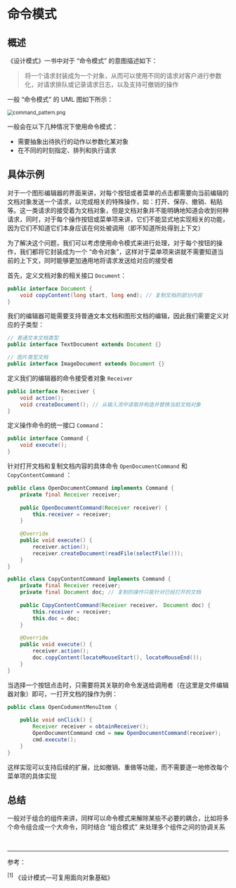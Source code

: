 # 命令模式

## 概述

《设计模式》一书中对于 “命令模式” 的意图描述如下：

> 将一个请求封装成为一个对象，从而可以使用不同的请求对客户进行参数化，对请求排队或记录请求日志，以及支持可撤销的操作

一般 “命令模式” 的 UML 图如下所示：

<img src="https://s2.loli.net/2023/03/31/YPmfRcJLuVMNS4U.png" alt="command_pattern.png" style="zoom:80%;" />

一般会在以下几种情况下使用命令模式：

- 需要抽象出待执行的动作以参数化某对象
- 在不同的时刻指定、排列和执行请求

## 具体示例

对于一个图形编辑器的界面来讲，对每个按钮或者菜单的点击都需要向当前编辑的文档对象发送一个请求，以完成相关的特殊操作，如：打开、保存、撤销、粘贴等。这一类请求的接受着为文档对象，但是文档对象并不能明确地知道会收到何种请求，同时，对于每个操作按钮或菜单项来讲，它们不能显式地实现相关的功能，因为它们不知道它们本身应该在何处被调用（即不知道所处得到上下文）

为了解决这个问题，我们可以考虑使用命令模式来进行处理，对于每个按钮的操作，我们都将它封装成为一个 “命令对象”，这样对于菜单项来讲就不需要知道当前的上下文，同时能够更加通用地将请求发送给对应的接受者

首先，定义文档对象的相关接口 `Document`：

``` java
public interface Document {
    void copyContent(long start, long end); // 复制文档的部分内容
}
```

我们的编辑器可能需要支持普通文本文档和图形文档的编辑，因此我们需要定义对应的子类型：

``` java
// 普通文本文档类型
public interface TextDocument extends Document {}

// 图片类型文档
public interface ImageDocument extends Document {}
```

定义我们的编辑器的命令接受者对象 `Receiver`

``` java
public interface Receciver {
    void action();
    void createDocument(); // 从输入流中读取并构造并替换当前文档对象
}
```

定义操作命令的统一接口 `Command`：

``` java
public interface Command {
    void execute();
}
```

针对打开文档和复制文档内容的具体命令 `OpenDocumentCommand` 和 `CopyContentCommand` ：

``` java
public class OpenDocumentCommand implements Command {
    private final Receiver receiver;
    
    public OpenDocumentCommand(Receiver receiver) {
        this.receiver = receiver;
    }
    
    @Override
    public void execute() {
        receiver.action();
        receiver.createDocument(readFile(selectFile()));
    }
}

public class CopyContentCommand implements Command {
    private final Receiver receiver;
    private final Document doc; // 复制的操作只能针对已经打开的文档
    
    public CopyContentCommand(Receiver receiver， Document doc) {
        this.receiver = receiver;
        this.doc = doc;
    }
    
    @Override
    public void execute() {
        receiver.action();
        doc.copyContent(locateMouseStart(), locateMouseEnd());
    }
}
```

当选择一个按钮点击时，只需要将其关联的命令发送给调用者（在这里是文件编辑器对象）即可，一打开文档的操作为例：

``` java
public class OpenCodumentMenuItem {
    
    public void onClick() {
        Receiver receiver = obtainReceiver();
        OpenDocumentCommand cmd = new OpenDocumentCommand(receiver);
        cmd.execute();
    }
}
```

这样实现可以支持后续的扩展，比如撤销、重做等功能，而不需要逐一地修改每个菜单项的具体实现

## 总结

一般对于组合的组件来讲，同样可以命令模式来解除某些不必要的耦合，比如将多个命令组合成一个大命令，同时结合 “组合模式” 来处理多个组件之间的协调关系

<br />

<hr />

参考：

<sup>[1]</sup> 《设计模式—可复用面向对象基础》